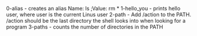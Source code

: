 0-alias - creates an alias Name: ls ;Value: rm *
1-hello_you - prints hello user, where user is the current Linus user
2-path - Add /action to the PATH. /action should be the last directory the shell looks into when looking for a program
3-paths - counts the number of directories in the PATH
